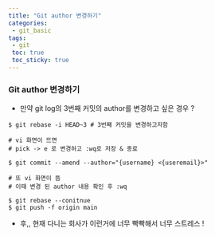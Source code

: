 ```yaml
---
title: "Git author 변경하기"
categories:
 - git_basic 
tags:
 - git
 toc: true
 toc_sticky: true
---
```


### Git author 변경하기
* 만약 git log의 3번째 커밋의 author를 변경하고 싶은 경우 ?
```
$ git rebase -i HEAD~3 # 3번째 커밋을 변경하고자함

# vi 화면이 뜨면
# pick -> e 로 변경하고 :wq로 저장 & 종료

$ git commit --amend --author="{username} <{useremail}>"

# 또 vi 화면이 뜸
# 이때 변경 된 author 내용 확인 후 :wq 

$ git rebase --conitnue 
$ git push -f origin main
```

* 후,, 현재 다니는 회사가 이런거에 너무 빡빡해서 너무 스트레스 !
